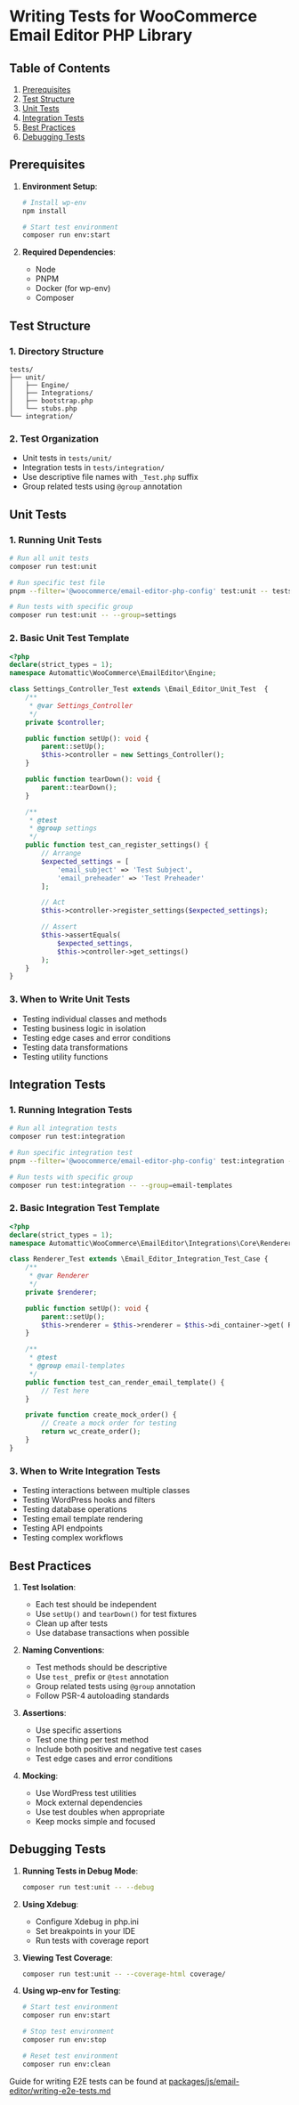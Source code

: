 # Writing Tests for WooCommerce Email Editor PHP Library

## Table of Contents

1. [Prerequisites](#prerequisites)
2. [Test Structure](#test-structure)
3. [Unit Tests](#unit-tests)
4. [Integration Tests](#integration-tests)
5. [Best Practices](#best-practices)
6. [Debugging Tests](#debugging-tests)

## Prerequisites

1. **Environment Setup**:

   ```bash
   # Install wp-env
   npm install
   
   # Start test environment
   composer run env:start
   ```

2. **Required Dependencies**:
   - Node
   - PNPM
   - Docker (for wp-env)
   - Composer

## Test Structure

### 1. Directory Structure

```shell
tests/
├── unit/
│   ├── Engine/
│   ├── Integrations/
│   ├── bootstrap.php
│   └── stubs.php
└── integration/
```

### 2. Test Organization

- Unit tests in `tests/unit/`
- Integration tests in `tests/integration/`
- Use descriptive file names with `_Test.php` suffix
- Group related tests using `@group` annotation

## Unit Tests

### 1. Running Unit Tests

```bash
# Run all unit tests
composer run test:unit

# Run specific test file
pnpm --filter='@woocommerce/email-editor-php-config' test:unit -- tests/unit/Engine/Settings_Controller_Test.php

# Run tests with specific group
composer run test:unit -- --group=settings
```

### 2. Basic Unit Test Template

```php
<?php
declare(strict_types = 1);
namespace Automattic\WooCommerce\EmailEditor\Engine;

class Settings_Controller_Test extends \Email_Editor_Unit_Test  {
    /**
     * @var Settings_Controller
     */
    private $controller;

    public function setUp(): void {
        parent::setUp();
        $this->controller = new Settings_Controller();
    }

    public function tearDown(): void {
        parent::tearDown();
    }

    /**
     * @test
     * @group settings
     */
    public function test_can_register_settings() {
        // Arrange
        $expected_settings = [
            'email_subject' => 'Test Subject',
            'email_preheader' => 'Test Preheader'
        ];

        // Act
        $this->controller->register_settings($expected_settings);

        // Assert
        $this->assertEquals(
            $expected_settings,
            $this->controller->get_settings()
        );
    }
}
```

### 3. When to Write Unit Tests

- Testing individual classes and methods
- Testing business logic in isolation
- Testing edge cases and error conditions
- Testing data transformations
- Testing utility functions

## Integration Tests

### 1. Running Integration Tests

```bash
# Run all integration tests
composer run test:integration

# Run specific integration test
pnpm --filter='@woocommerce/email-editor-php-config' test:integration -- tests/integration/Integrations/Core/Renderer/Blocks/Social_Links_Test.php

# Run tests with specific group
composer run test:integration -- --group=email-templates
```

### 2. Basic Integration Test Template

```php
<?php
declare(strict_types = 1);
namespace Automattic\WooCommerce\EmailEditor\Integrations\Core\Renderer;

class Renderer_Test extends \Email_Editor_Integration_Test_Case {
    /**
     * @var Renderer
     */
    private $renderer;

    public function setUp(): void {
        parent::setUp();
        $this->renderer = $this->renderer = $this->di_container->get( Renderer::class );
    }

    /**
     * @test
     * @group email-templates
     */
    public function test_can_render_email_template() {
        // Test here
    }

    private function create_mock_order() {
        // Create a mock order for testing
        return wc_create_order();
    }
}
```

### 3. When to Write Integration Tests

- Testing interactions between multiple classes
- Testing WordPress hooks and filters
- Testing database operations
- Testing email template rendering
- Testing API endpoints
- Testing complex workflows

## Best Practices

1. **Test Isolation**:
   - Each test should be independent
   - Use `setUp()` and `tearDown()` for test fixtures
   - Clean up after tests
   - Use database transactions when possible

2. **Naming Conventions**:
   - Test methods should be descriptive
   - Use `test_` prefix or `@test` annotation
   - Group related tests using `@group` annotation
   - Follow PSR-4 autoloading standards

3. **Assertions**:
   - Use specific assertions
   - Test one thing per test method
   - Include both positive and negative test cases
   - Test edge cases and error conditions

4. **Mocking**:
   - Use WordPress test utilities
   - Mock external dependencies
   - Use test doubles when appropriate
   - Keep mocks simple and focused

## Debugging Tests

1. **Running Tests in Debug Mode**:

   ```bash
   composer run test:unit -- --debug
   ```

2. **Using Xdebug**:
   - Configure Xdebug in php.ini
   - Set breakpoints in your IDE
   - Run tests with coverage report

3. **Viewing Test Coverage**:

   ```bash
   composer run test:unit -- --coverage-html coverage/
   ```

4. **Using wp-env for Testing**:

   ```bash
   # Start test environment
   composer run env:start

   # Stop test environment
   composer run env:stop

   # Reset test environment
   composer run env:clean
   ```

Guide for writing E2E tests can be found at [packages/js/email-editor/writing-e2e-tests.md](../../../packages/js/email-editor/writing-e2e-tests.md)
